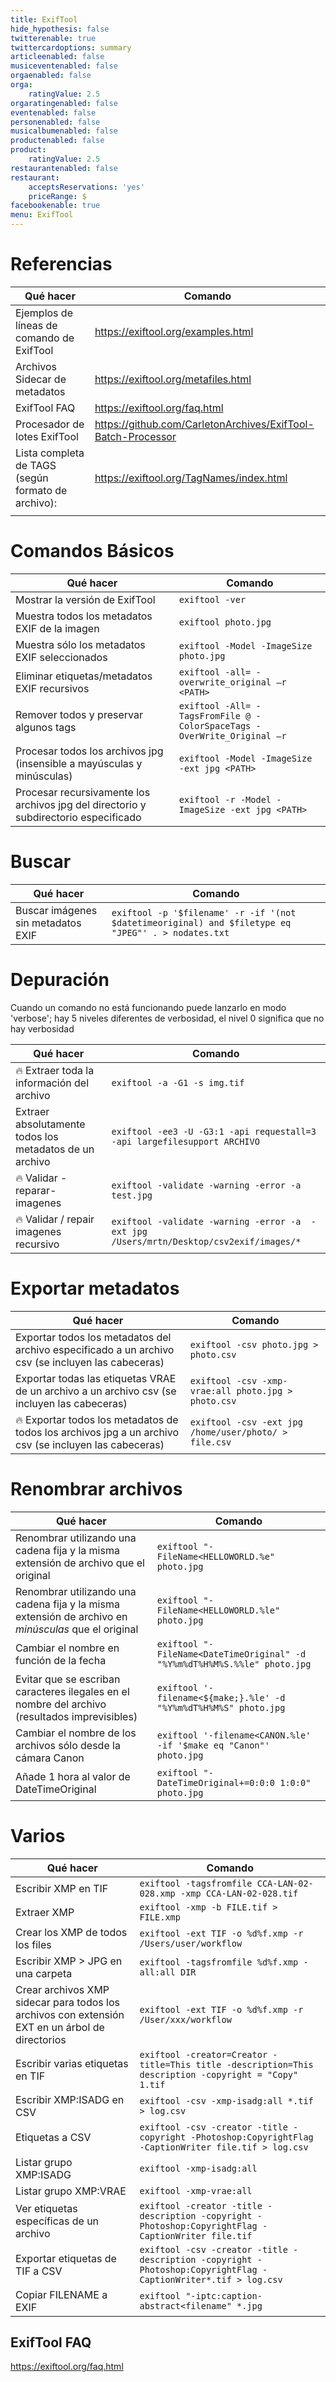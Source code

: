 ```yaml
---
title: ExifTool
hide_hypothesis: false
twitterenable: true
twittercardoptions: summary
articleenabled: false
musiceventenabled: false
orgaenabled: false
orga:
    ratingValue: 2.5
orgaratingenabled: false
eventenabled: false
personenabled: false
musicalbumenabled: false
productenabled: false
product:
    ratingValue: 2.5
restaurantenabled: false
restaurant:
    acceptsReservations: 'yes'
    priceRange: $
facebookenable: true
menu: ExifTool
---
```


# Referencias

| Qué hacer                                          | Comando                                                      |
| -------------------------------------------------- | ------------------------------------------------------------ |
| Ejemplos de líneas de comando de ExifTool          | https://exiftool.org/examples.html                           |
| Archivos Sidecar de metadatos                      | https://exiftool.org/metafiles.html                          |
| ExifTool FAQ                                       | https://exiftool.org/faq.html                                |
| Procesador de lotes ExifTool                       | https://github.com/CarletonArchives/ExifTool-Batch-Processor |
| Lista completa de TAGS (según formato de archivo): | https://exiftool.org/TagNames/index.html                     |
|                                                    |                                                              |

# Comandos Básicos

| Qué hacer                                                                            | Comando                                                                 |
| ------------------------------------------------------------------------------------ | ----------------------------------------------------------------------- |
| Mostrar la versión de ExifTool                                                       | `exiftool -ver`                                                         |
| Muestra todos los metadatos EXIF de la imagen                                        | `exiftool photo.jpg`                                                    |
| Muestra sólo los metadatos EXIF seleccionados                                        | `exiftool -Model -ImageSize photo.jpg`                                  |
| Eliminar etiquetas/metadatos EXIF recursivos                                         | `exiftool -all= -overwrite_original –r <PATH>`                          |
| Remover todos y preservar algunos tags                                               | `exiftool -All= -TagsFromFile @ -ColorSpaceTags -OverWrite_Original –r` |
| Procesar todos los archivos jpg (insensible a mayúsculas y minúsculas)               | `exiftool -Model -ImageSize -ext jpg <PATH>`                            |
| Procesar recursivamente los archivos jpg del directorio y subdirectorio especificado | `exiftool -r -Model -ImageSize -ext jpg <PATH>`                         |

# Buscar

| Qué hacer                         | Comando                                                                                            |
| ---------------------------------- | -------------------------------------------------------------------------------------------------- |
| Buscar imágenes sin metadatos EXIF | `exiftool -p '$filename' -r -if '(not $datetimeoriginal) and $filetype eq "JPEG"' . > nodates.txt` |


# Depuración

Cuando un comando no está funcionando puede lanzarlo en modo 'verbose'; hay 5 niveles diferentes de verbosidad, el nivel 0 significa que no hay verbosidad

| Qué hacer                                              | Comando                                                                                 |
| ------------------------------------------------------- | --------------------------------------------------------------------------------------- |
| 🔥 Extraer toda la información del archivo             | `exiftool -a -G1 -s img.tif`                                                            |
| Extraer absolutamente todos los metadatos de un archivo | `exiftool -ee3 -U -G3:1 -api requestall=3 -api largefilesupport ARCHIVO`                |
| 🔥 Validar -reparar- imagenes                          | `exiftool -validate -warning -error -a test.jpg`                                        |
| 🔥 Validar / repair imagenes recursivo                 | `exiftool -validate -warning -error -a  -ext jpg /Users/mrtn/Desktop/csv2exif/images/*` |

# Exportar metadatos

| Qué hacer                                                                                               | Comando                                                   |
| ------------------------------------------------------------------------------------------------------- | --------------------------------------------------------- |
| Exportar todos los metadatos del archivo especificado a un archivo csv (se incluyen las cabeceras)      | `exiftool -csv photo.jpg > photo.csv`                     |
| Exportar todas las etiquetas VRAE de un archivo a un archivo csv (se incluyen las cabeceras) | `exiftool -csv -xmp-vrae:all photo.jpg > photo.csv`       |
| 🔥 Exportar todos los metadatos de todos los archivos jpg a un archivo csv (se incluyen las cabeceras)     | `exiftool -csv -ext jpg /home/user/photo/ > file.csv` |


# Renombrar archivos

| Qué hacer                                                                                            | Comando                                                                   |
| ---------------------------------------------------------------------------------------------------- | ------------------------------------------------------------------------- |
| Renombrar utilizando una cadena fija y la misma extensión de archivo que el original                 | `exiftool "-FileName<HELLOWORLD.%e" photo.jpg`                            |
| Renombrar utilizando una cadena fija y la misma extensión de archivo en *minúsculas* que el original | `exiftool "-FileName<HELLOWORLD.%le" photo.jpg`                           |
| Cambiar el nombre en función de la fecha                                                             | `exiftool "-FileName<DateTimeOriginal" -d "%Y%m%dT%H%M%S.%%le" photo.jpg` |
| Evitar que se escriban caracteres ilegales en el nombre del archivo (resultados imprevisibles)       | `exiftool '-filename<${make;}.%le' -d "%Y%m%dT%H%M%S" photo.jpg`          |
| Cambiar el nombre de los archivos sólo desde la cámara Canon                                         | `exiftool '-filename<CANON.%le' -if '$make eq "Canon"' photo.jpg`         |
| Añade 1 hora al valor de DateTimeOriginal                                                            | `exiftool "-DateTimeOriginal+=0:0:0 1:0:0" photo.jpg`                     |

# Varios
| Qué hacer                                                                                       | Comando                                                                                                        |
| ----------------------------------------------------------------------------------------------- | -------------------------------------------------------------------------------------------------------------- |
| Escribir XMP en TIF                                                                             | `exiftool -tagsfromfile CCA-LAN-02-028.xmp -xmp CCA-LAN-02-028.tif`                                            |
| Extraer XMP                                                                                     | `exiftool -xmp -b FILE.tif > FILE.xmp`                                                                         |
| Crear los XMP de todos los files                                                                | `exiftool -ext TIF -o %d%f.xmp -r /Users/user/workflow`                                                        |
| Escribir XMP > JPG en una carpeta                                                               | `exiftool -tagsfromfile %d%f.xmp -all:all DIR`                                                                 |
| Crear archivos XMP sidecar para todos los archivos con extensión EXT en un árbol de directorios | `exiftool -ext TIF -o %d%f.xmp -r /User/xxx/workflow`                                                          |
| Escribir varias etiquetas en TIF                                                                      | `exiftool -creator=Creator -title=This title -description=This description -copyright = "Copy" 1.tif`          |
| Escribir XMP:ISADG en CSV                                                                       | `exiftool -csv -xmp-isadg:all *.tif > log.csv`                                                                 |
| Etiquetas a CSV                                                                                 | `exiftool -csv -creator -title -copyright -Photoshop:CopyrightFlag -CaptionWriter file.tif > log.csv`          |
| Listar grupo XMP:ISADG                                                                          | `exiftool -xmp-isadg:all`                                                                                      |
| Listar grupo XMP:VRAE                                                                           | `exiftool -xmp-vrae:all`                                                                                       |
| Ver etiquetas específicas de un archivo                                                         | `exiftool -creator -title -description -copyright -Photoshop:CopyrightFlag -CaptionWriter file.tif`            |
| Exportar etiquetas de TIF a CSV                                                                 | `exiftool -csv -creator -title -description -copyright -Photoshop:CopyrightFlag -CaptionWriter*.tif > log.csv` |
| Copiar FILENAME a EXIF                                                                          | `exiftool "-iptc:caption-abstract<filename" *.jpg`                                                             |


## ExifTool FAQ
https://exiftool.org/faq.html

